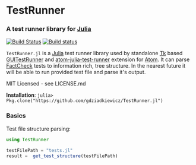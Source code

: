 # TestRunner

### A test runner library for [Julia](http://julialang.org)

[![Build Status](https://travis-ci.org/gdziadkiewicz/TestRunner.jl.svg?branch=master)](https://travis-ci.org/gdziadkiewicz/TestRunner.jl)
[![Build status](https://ci.appveyor.com/api/projects/status/0drjlovtb2t0txq8?svg=true)](https://ci.appveyor.com/project/Zwei1666/testrunner-jl)

`TestRunner.jl` is a [Julia](http://julialang.org) test runner library used by standalone [Tk](https://github.com/JuliaLang/Tk.jl) based [GUITestRunner](https://github.com/meoke/GUITestRunner.jl) and [atom-julia-test-runner](https://github.com/mateuszkaleta/atom-julia-test-runner) extension for [Atom](https://github.com/atom/atom). It can parse [FactCheck](https://github.com/JuliaLang/FactCheck.jl) tests to information rich, tree structure. In the nearest future it will be able to run provided test file and parse it's output.

MIT Licensed - see LICENSE.md

**Installation**: `julia> Pkg.clone("https://github.com/gdziadkiewicz/TestRunner.jl")`

### Basics
Test file structure parsing:
```julia
using TestRunner

testFilePath = "tests.jl"
result =  get_test_structure(testFilePath)
```
